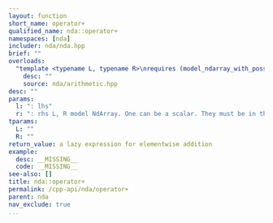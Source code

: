 ```yaml
---
layout: function
short_name: operator+
qualified_name: nda::operator+
namespaces: [nda]
includer: nda/nda.hpp
brief: ""
overloads:
  "template <typename L, typename R>\nrequires (model_ndarray_with_possibly_one_scalar<L, R>)\nauto operator+(L && l, R && r)":
    desc: ""
    source: nda/arithmetic.hpp
desc: ""
params:
  l: ": lhs"
  r: ": rhs L, R model NdArray. One can be a scalar. They must be in the same algebra."
tparams:
  L: ""
  R: ""
return_value: a lazy expression for elementwise addition
example:
  desc: __MISSING__
  code: __MISSING__
see-also: []
title: nda::operator+
permalink: /cpp-api/nda/operator+
parent: nda
nav_exclude: true
...
```


